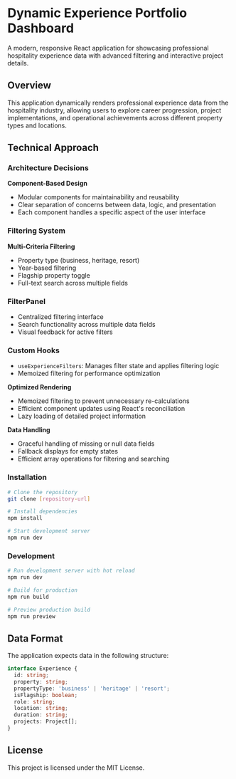 # Dynamic Experience Portfolio Dashboard

A modern, responsive React application for showcasing professional hospitality experience data with advanced filtering and interactive project details.

## Overview

This application dynamically renders professional experience data from the hospitality industry, allowing users to explore career progression, project implementations, and operational achievements across different property types and locations.

## Technical Approach

### Architecture Decisions

**Component-Based Design**
- Modular components for maintainability and reusability
- Clear separation of concerns between data, logic, and presentation
- Each component handles a specific aspect of the user interface


### Filtering System

**Multi-Criteria Filtering**
- Property type (business, heritage, resort)
- Year-based filtering
- Flagship property toggle
- Full-text search across multiple fields

### FilterPanel
- Centralized filtering interface
- Search functionality across multiple data fields
- Visual feedback for active filters

### Custom Hooks
- `useExperienceFilters`: Manages filter state and applies filtering logic
- Memoized filtering for performance optimization


**Optimized Rendering**
- Memoized filtering to prevent unnecessary re-calculations
- Efficient component updates using React's reconciliation
- Lazy loading of detailed project information

**Data Handling**
- Graceful handling of missing or null data fields
- Fallback displays for empty states
- Efficient array operations for filtering and searching


### Installation
```bash
# Clone the repository
git clone [repository-url]

# Install dependencies
npm install

# Start development server
npm run dev
```

### Development
```bash
# Run development server with hot reload
npm run dev

# Build for production
npm run build

# Preview production build
npm run preview
```

## Data Format

The application expects data in the following structure:

```typescript
interface Experience {
  id: string;
  property: string;
  propertyType: 'business' | 'heritage' | 'resort';
  isFlagship: boolean;
  role: string;
  location: string;
  duration: string;
  projects: Project[];
}
```


## License

This project is licensed under the MIT License.
